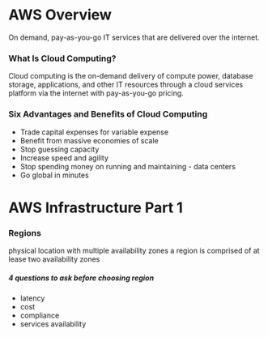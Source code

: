 # AWS Overview
On demand, pay-as-you-go IT services that are delivered over the internet.

### What Is Cloud Computing?
Cloud computing is the on-demand delivery of compute power, database storage, applications, and other IT resources through a cloud services platform via the internet with pay-as-you-go pricing.

### Six Advantages and Benefits of Cloud Computing
- Trade capital expenses for variable expense
- Benefit from massive economies of scale
- Stop guessing capacity
- Increase speed and agility
- Stop spending money on running and maintaining - data centers
- Go global in minutes

# AWS Infrastructure Part 1

### Regions
physical location with multiple availability zones
a region is comprised of at lease two availability zones

##### 4 questions to ask before choosing region
- latency
- cost
- compliance
- services availability
